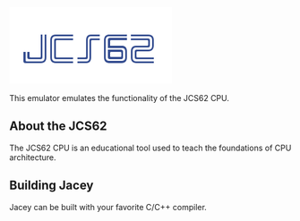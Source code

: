![JCS62 Logo](/images/logo.png)

This emulator emulates the functionality of the JCS62 CPU.

## About the JCS62
The JCS62 CPU is an educational tool used to teach the foundations of CPU architecture.

## Building Jacey
Jacey can be built with your favorite C/C++ compiler.